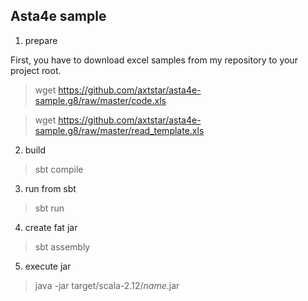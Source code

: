 ## Asta4e sample

1. prepare

First, you have to download excel samples from my repository to your project root.

> wget https://github.com/axtstar/asta4e-sample.g8/raw/master/code.xls

> wget https://github.com/axtstar/asta4e-sample.g8/raw/master/read_template.xls

2. build

> sbt compile

3. run from sbt

> sbt run

4. create fat jar

> sbt assembly

5. execute jar

> java -jar target/scala-2.12/$name$.jar
